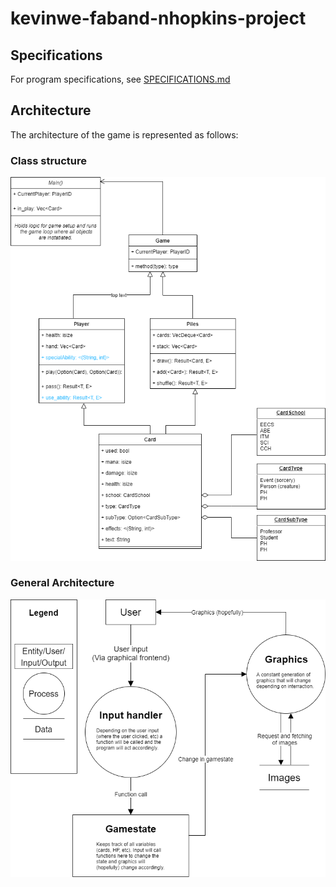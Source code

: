 # kevinwe-faband-nhopkins-project

## Specifications

For program specifications, see [SPECIFICATIONS.md](https://github.com/INDAPlus20/kevinwe-faband-nhopkins-project/blob/main/SPECIFICATIONS.md)

## Architecture

The architecture of the game is represented as follows:

### Class structure

![](./architecture/structure_0.1.0.PNG)

### General Architecture

![](./architecture/architecture_0.1.0.PNG)
